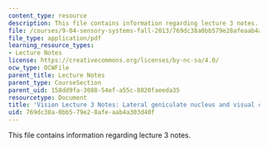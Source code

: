 ```yaml
---
content_type: resource
description: This file contains information regarding lecture 3 notes.
file: /courses/9-04-sensory-systems-fall-2013/769dc38a0bb579e28afeaab4a303d40f_MIT9_04F13_Vis3.pdf
file_type: application/pdf
learning_resource_types:
- Lecture Notes
license: https://creativecommons.org/licenses/by-nc-sa/4.0/
ocw_type: OCWFile
parent_title: Lecture Notes
parent_type: CourseSection
parent_uid: 158dd9fa-3088-54ef-a55c-8820faeeda35
resourcetype: Document
title: 'Vision Lecture 3 Notes: Lateral geniculate nucleus and visual cortex'
uid: 769dc38a-0bb5-79e2-8afe-aab4a303d40f
---
```

This file contains information regarding lecture 3 notes.